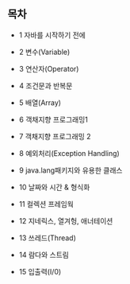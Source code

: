 ## 목차

* 1 자바를 시작하기 전에

* 2 변수(Variable)

* 3 연산자(Operator)

* 4 조건문과 반복문

* 5 배열(Array)

* 6 객채지향 프로그래밍1

* 7 객채지향 프로그래밍 2

* 8 예외처리(Exception Handling)

* 9 java.lang패키지와 유용한 클래스

* 10 날짜와 시간 & 형식화

* 11 컬렉션 프레임웍

* 12 지네릭스, 열겨헝, 애너테이션

* 13 쓰레드(Thread)

* 14 람다와 스트림

* 15 입출력(I/0)
